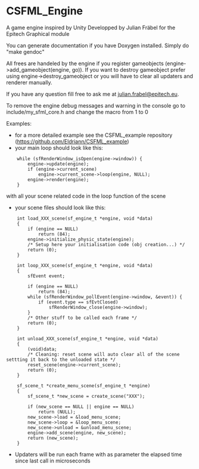 # CSFML_Engine
A game engine inspired by Unity
Developped by Julian Fräbel for the Epitech Graphical module

You can generate documentation if you have Doxygen installed.
Simply do "make gendoc"

All frees are handeled by the engine if you register gameobjects (engine->add_gameobject(engine, go)).
If you want to destroy gameobject prefer using engine->destroy_gameobject or you will have to clear all updaters and renderer manually.

If you have any question fill free to ask me at julian.frabel@epitech.eu.

To remove the engine debug messages and warning in the console go to include/my_sfml_core.h and change the macro from 1 to 0

Examples: 
- for a more detailed example see the CSFML_example repository (https://github.com/Eldriann/CSFML_example)
- your main loop should look like this:
```
	while (sfRenderWindow_isOpen(engine->window)) {
		engine->update(engine);
		if (engine->current_scene)
			engine->current_scene->loop(engine, NULL);
		engine->render(engine);
	}
```
 with all your scene related code in the loop function of the scene

- your scene files should look like this:
```
	int load_XXX_scene(sf_engine_t *engine, void *data)
	{
		if (engine == NULL)
			return (84);
		engine->initialize_physic_state(engine);
		/* Setup here your initialisation code (obj creation...) */
		return (0);
	}

	int loop_XXX_scene(sf_engine_t *engine, void *data)
	{
		sfEvent event;

		if (engine == NULL)
			return (84);
		while (sfRenderWindow_pollEvent(engine->window, &event)) {
			if (event.type == sfEvtClosed)
				sfRenderWindow_close(engine->window);
		}
		/* Other stuff to be called each frame */
		return (0);
	}

	int unload_XXX_scene(sf_engine_t *engine, void *data)
	{
		(void)data;
		/* Cleaning: reset scene will auto clear all of the scene settting it back to the unloaded state */
		reset_scene(engine->current_scene);
		return (0);
	}

	sf_scene_t *create_menu_scene(sf_engine_t *engine)
	{
		sf_scene_t *new_scene = create_scene("XXX");

		if (new_scene == NULL || engine == NULL)
			return (NULL);
		new_scene->load = &load_menu_scene;
		new_scene->loop = &loop_menu_scene;
		new_scene->unload = &unload_menu_scene;
		engine->add_scene(engine, new_scene);
		return (new_scene);
	}
```

- Updaters will be run each frame with as parameter the elapsed time since last call in microseconds
